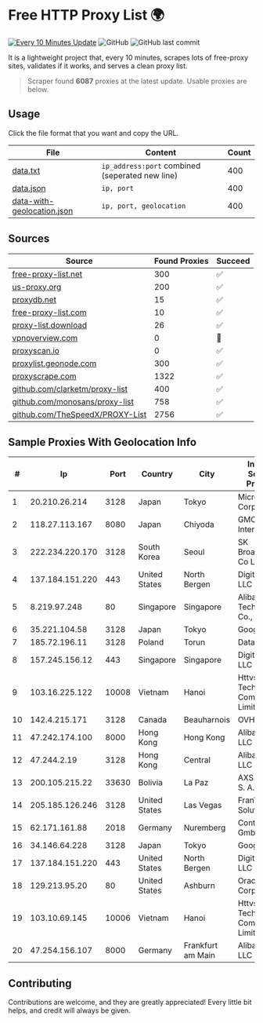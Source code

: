
# Free HTTP Proxy List 🌍

[![Every 10 Minutes Update](https://github.com/mertguvencli/http-proxy-list/actions/workflows/main.yml/badge.svg?branch=main)](https://github.com/mertguvencli/http-proxy-list/actions/workflows/main.yml)
![GitHub](https://img.shields.io/github/license/mertguvencli/http-proxy-list)
![GitHub last commit](https://img.shields.io/github/last-commit/mertguvencli/http-proxy-list)

It is a lightweight project that, every 10 minutes, scrapes lots of free-proxy sites, validates if it works, and serves a clean proxy list.


> Scraper found **6087** proxies at the latest update. Usable proxies are below.

## Usage

Click the file format that you want and copy the URL.


|File|Content|Count|
|----|-------|-----|
|[data.txt](https://raw.githubusercontent.com/mertguvencli/http-proxy-list/main/proxy-list/data.txt)|`ip_address:port` combined (seperated new line)|400|
|[data.json](https://raw.githubusercontent.com/mertguvencli/http-proxy-list/main/proxy-list/data.json)|`ip, port`|400|
|[data-with-geolocation.json](https://raw.githubusercontent.com/mertguvencli/http-proxy-list/main/proxy-list/data-with-geolocation.json)|`ip, port, geolocation`|400|

## Sources

|Source|Found Proxies|Succeed|
|------|-------------|-------|
|[free-proxy-list.net](https://free-proxy-list.net)|300|✅|
|[us-proxy.org](https://www.us-proxy.org)|200|✅|
|[proxydb.net](http://proxydb.net)|15|✅|
|[free-proxy-list.com](https://free-proxy-list.com/?page=&port=&type%5B%5D=http&type%5B%5D=https&up_time=0&search=Search)|10|✅|
|[proxy-list.download](https://www.proxy-list.download/HTTP)|26|✅|
|[vpnoverview.com](https://vpnoverview.com/privacy/anonymous-browsing/free-proxy-servers)|0|🚫|
|[proxyscan.io](https://www.proxyscan.io)|0|✅|
|[proxylist.geonode.com](https://proxylist.geonode.com/api/proxy-list?limit=300&page=1&sort_by=lastChecked&sort_type=desc&protocols=http,https)|300|✅|
|[proxyscrape.com](https://api.proxyscrape.com/v2/?request=displayproxies&protocol=http&timeout=10000&country=all&ssl=all&anonymity=all)|1322|✅|
|[github.com/clarketm/proxy-list](https://raw.githubusercontent.com/clarketm/proxy-list/master/proxy-list-raw.txt)|400|✅|
|[github.com/monosans/proxy-list](https://raw.githubusercontent.com/monosans/proxy-list/main/proxies/http.txt)|758|✅|
|[github.com/TheSpeedX/PROXY-List](https://raw.githubusercontent.com/TheSpeedX/PROXY-List/master/http.txt)|2756|✅|


## Sample Proxies With Geolocation Info

|#|Ip|Port|Country|City|Internet Service Provider|
|-|--|----|-------|----|-------------------------|
|1|20.210.26.214|3128|Japan|Tokyo|Microsoft Corporation|
|2|118.27.113.167|8080|Japan|Chiyoda|GMO Internet, Inc.|
|3|222.234.220.170|3128|South Korea|Seoul|SK Broadband Co Ltd|
|4|137.184.151.220|443|United States|North Bergen|DigitalOcean, LLC|
|5|8.219.97.248|80|Singapore|Singapore|Alibaba (US) Technology Co., Ltd.|
|6|35.221.104.58|3128|Japan|Tokyo|Google LLC|
|7|185.72.196.11|3128|Poland|Torun|Data Space|
|8|157.245.156.12|443|Singapore|Singapore|DigitalOcean, LLC|
|9|103.16.225.122|10008|Vietnam|Hanoi|Httvserver Technology Company Limited|
|10|142.4.215.171|3128|Canada|Beauharnois|OVH SAS|
|11|47.242.174.100|8000|Hong Kong|Hong Kong|Alibaba.com LLC|
|12|47.244.2.19|3128|Hong Kong|Central|Alibaba.com LLC|
|13|200.105.215.22|33630|Bolivia|La Paz|AXS Bolivia S. A.|
|14|205.185.126.246|3128|United States|Las Vegas|FranTech Solutions|
|15|62.171.161.88|2018|Germany|Nuremberg|Contabo GmbH|
|16|34.146.64.228|3128|Japan|Tokyo|Google LLC|
|17|137.184.151.220|443|United States|North Bergen|DigitalOcean, LLC|
|18|129.213.95.20|80|United States|Ashburn|Oracle Corporation|
|19|103.10.69.145|10006|Vietnam|Hanoi|Httvserver Technology Company Limited|
|20|47.254.156.107|8000|Germany|Frankfurt am Main|Alibaba.com LLC|



## Contributing

Contributions are welcome, and they are greatly appreciated! Every
little bit helps, and credit will always be given.

